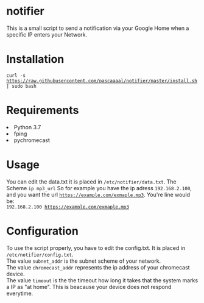 # notifier
This is a small script to send a notification via your Google Home when a specific IP enters your Network.
# Installation
<code>curl -s https://raw.githubusercontent.com/pascaaaal/notifier/master/install.sh | sudo bash</code>
# Requirements
<li>Python 3.7</li>
<li>fping</li>
<li>pychromecast</li>

# Usage
You can edit the data.txt it is placed in <code>/etc/notifier/data.txt</code>.
The Scheme <code>ip mp3_url</code>
So for example you have the ip adress <code>192.168.2.100</code>, and you want the url <code>https://example.com/exmaple.mp3</code>. You're line would be:
<br/>
<code>192.168.2.100 https://example.com/exmaple.mp3</code>

# Configuration
To use the script properly, you have to edit the config.txt. It is placed in <code>/etc/notifier/config.txt</code>.
<br />
The value <code>subnet_addr</code> is the subnet scheme of your network.
<br/>
The value <code>chromecast_addr</code> represents the ip address of your chromecast device.
<br/>
The value <code>timeout</code> is the the timeout how long it takes that the system marks a IP as "at home". This is beacause your device does not respond everytime.
